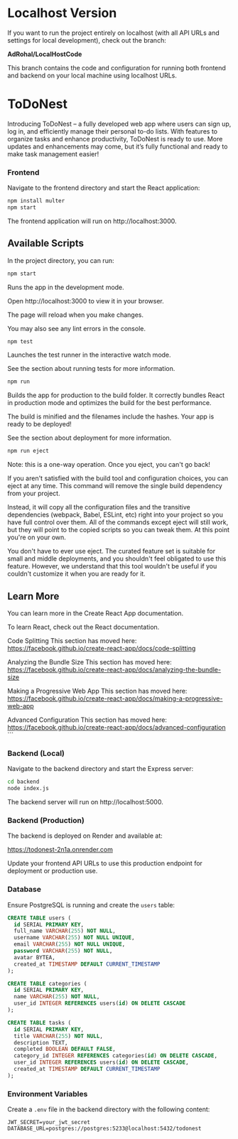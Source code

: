 # Localhost Version

If you want to run the project entirely on localhost (with all API URLs and settings for local development), check out the branch:

**AdRohal/LocalHostCode**

This branch contains the code and configuration for running both frontend and backend on your local machine using localhost URLs.

# ToDoNest

Introducing ToDoNest – a fully developed web app where users can sign up, log in, and efficiently manage their personal to-do lists. With features to organize tasks and enhance productivity, ToDoNest is ready to use. More updates and enhancements may come, but it’s fully functional and ready to make task management easier!

### Frontend
Navigate to the frontend directory and start the React application:

```bash
npm install multer
npm start
```
The frontend application will run on http://localhost:3000.

## Available Scripts

In the project directory, you can run:

```bash
npm start
```
Runs the app in the development mode.

Open http://localhost:3000 to view it in your browser.

The page will reload when you make changes.

You may also see any lint errors in the console.

```bash
npm test
```

Launches the test runner in the interactive watch mode.

See the section about running tests for more information.

```bash
npm run 
```

Builds the app for production to the build folder.
It correctly bundles React in production mode and optimizes the build for the best performance.

The build is minified and the filenames include the hashes.
Your app is ready to be deployed!

See the section about deployment for more information.

```bash
npm run eject
```

Note: this is a one-way operation. Once you eject, you can't go back!

If you aren't satisfied with the build tool and configuration choices, you can eject at any time. This command will remove the single build dependency from your project.

Instead, it will copy all the configuration files and the transitive dependencies (webpack, Babel, ESLint, etc) right into your project so you have full control over them. All of the commands except eject will still work, but they will point to the copied scripts so you can tweak them. At this point you're on your own.

You don't have to ever use eject. The curated feature set is suitable for small and middle deployments, and you shouldn't feel obligated to use this feature. However, we understand that this tool wouldn't be useful if you couldn't customize it when you are ready for it.

## Learn More

You can learn more in the Create React App documentation.

To learn React, check out the React documentation.

Code Splitting
This section has moved here: https://facebook.github.io/create-react-app/docs/code-splitting

Analyzing the Bundle Size
This section has moved here: https://facebook.github.io/create-react-app/docs/analyzing-the-bundle-size

Making a Progressive Web App
This section has moved here: https://facebook.github.io/create-react-app/docs/making-a-progressive-web-app

Advanced Configuration
This section has moved here: https://facebook.github.io/create-react-app/docs/advanced-configuration ```


### Backend (Local)
Navigate to the backend directory and start the Express server:

```bash
cd backend
node index.js
```
The backend server will run on http://localhost:5000.

### Backend (Production)
The backend is deployed on Render and available at:

https://todonest-2n1a.onrender.com

Update your frontend API URLs to use this production endpoint for deployment or production use.

### Database
Ensure PostgreSQL is running and create the `users` table:

```sql
CREATE TABLE users (
  id SERIAL PRIMARY KEY,
  full_name VARCHAR(255) NOT NULL,
  username VARCHAR(255) NOT NULL UNIQUE,
  email VARCHAR(255) NOT NULL UNIQUE,
  password VARCHAR(255) NOT NULL,
  avatar BYTEA,
  created_at TIMESTAMP DEFAULT CURRENT_TIMESTAMP
);

CREATE TABLE categories (
  id SERIAL PRIMARY KEY,
  name VARCHAR(255) NOT NULL,
  user_id INTEGER REFERENCES users(id) ON DELETE CASCADE
);

CREATE TABLE tasks (
  id SERIAL PRIMARY KEY,
  title VARCHAR(255) NOT NULL,
  description TEXT,
  completed BOOLEAN DEFAULT FALSE,
  category_id INTEGER REFERENCES categories(id) ON DELETE CASCADE,
  user_id INTEGER REFERENCES users(id) ON DELETE CASCADE,
  created_at TIMESTAMP DEFAULT CURRENT_TIMESTAMP
);
```

### Environment Variables
Create a `.env` file in the backend directory with the following content:

```
JWT_SECRET=your_jwt_secret
DATABASE_URL=postgres://postgres:5233@localhost:5432/todonest
```
